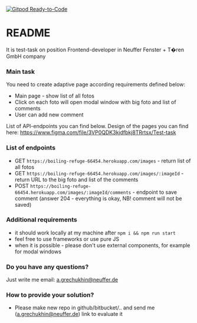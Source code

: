 [![Gitpod Ready-to-Code](https://img.shields.io/badge/Gitpod-Ready--to--Code-blue?logo=gitpod)](https://gitpod.io/#https://github.com/toix/developers-test-fe) 

# README #

It is test-task on position Frontend-developer in Neuffer Fenster + T�ren GmbH company

### Main task ###

You need to create adaptive page according requirements defined below:

* Main page - show list of all fotos
* Click on each foto will open modal window with big foto and list of comments
* User can add new comment

List of API-endpoints you can find below.
Design of the pages you can find here: https://www.figma.com/file/3VP0QDK3kjdfbkj8TRrtsx/Test-task

### List of endpoints ###

* GET `https://boiling-refuge-66454.herokuapp.com/images` - return list of all fotos
* GET `https://boiling-refuge-66454.herokuapp.com/images/:imageId` - return URL to the big foto and list of the comments
* POST `https://boiling-refuge-66454.herokuapp.com/images/:imageId/comments` - endpoint to save comment (answer 204 - everything is okay, NB! comment will not be saved)

### Additional requirements ###

* it should work locally at my machine after `npm i && npm run start`
* feel free to use frameworks or use pure JS
* when it is possible - please don't use external components, for example for modal windows

### Do you have any questions? ###

Just write me email: a.grechukhin@neuffer.de

### How to provide your solution? ###

* Please make new repo in github/bitbucket/.. and send me (a.grechukhin@neuffer.de) link to evaluate it